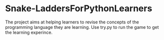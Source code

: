 # Snake-LaddersForPythonLearners
The project aims at helping learners to revise the concepts of the programming language they are learning. 
Use try.py to run the game to get the learning experince.
